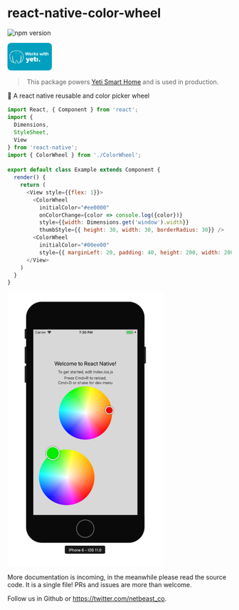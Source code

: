 # react-native-color-wheel
![npm version](https://badge.fury.io/js/react-native-dial.svg)

<a href="https://getyeti.co" target="_blank">
   <img alt="works with yeti" src="works-with-yeti.png" width="100" />
</a>

> This package powers [Yeti Smart Home](https://getyeti.co) and is used in production.

:art: A react native reusable and color picker wheel

```javascript
import React, { Component } from 'react';
import {
  Dimensions,
  StyleSheet,
  View
} from 'react-native';
import { ColorWheel } from './ColorWheel';

export default class Example extends Component {
  render() {
    return (
      <View style={{flex: 1}}>
        <ColorWheel
          initialColor="#ee0000"
          onColorChange={color => console.log({color})}
          style={{width: Dimensions.get('window').width}}
          thumbStyle={{ height: 30, width: 30, borderRadius: 30}} />
        <ColorWheel
          initialColor="#00ee00"
          style={{ marginLeft: 20, padding: 40, height: 200, width: 200 }} />
      </View>
    )
  }
}
```

<img alt="demo screenshot" src="screenshot.png" width="350" />

More documentation is incoming, in the meanwhile please read the source code. It is a single file!
PRs and issues are more than welcome.

Follow us in Github or https://twitter.com/netbeast_co.
